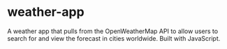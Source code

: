 # weather-app
A weather app that pulls from the OpenWeatherMap API to allow users to search for and view the forecast in cities worldwide. Built with JavaScript.

